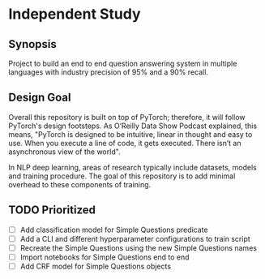 # Independent Study

## Synopsis

Project to build an end to end question answering system in multiple languages with industry
precision of 95% and a 90% recall. 

## Design Goal

Overall this repository is built on top of PyTorch; therefore, it will follow PyTorch's design
footsteps. As O’Reilly Data Show Podcast explained, this means, "PyTorch is designed to be
intuitive, linear in thought and easy to use. When you execute a line of code, it gets executed.
There isn’t an asynchronous view of the world".

In NLP deep learning, areas of research typically include datasets, models and training procedure.
The goal of this repository is to add minimal overhead to these components of training.

## TODO Prioritized

- [ ] Add classification model for Simple Questions predicate
- [ ] Add a CLI and different hyperparameter configurations to train script
- [ ] Recreate the Simple Questions using the new Simple Questions names
- [ ] Import notebooks for Simple Questions end to end
- [ ] Add CRF model for Simple Questions objects
